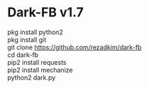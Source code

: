# Dark-FB v1.7

pkg install python2<br>
pkg install git<br>
git clone https://github.com/rezadkim/dark-fb<br>
cd dark-fb<br>
pip2 install requests<br>
pip2 install mechanize<br>
python2 dark.py<br>
<br>
